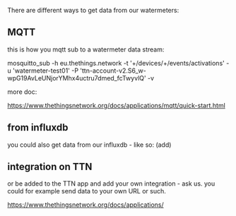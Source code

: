 There are different ways to get data from our watermeters:

## MQTT

this is how you mqtt sub to a watermeter data stream:

mosquitto_sub -h eu.thethings.network -t '+/devices/+/events/activations' -u 'watermeter-test01' -P 'ttn-account-v2.S6_w-wpG19AvLeUNjorYMhx4uctru7dmed_fcTwyvlQ' -v

more doc:

https://www.thethingsnetwork.org/docs/applications/mqtt/quick-start.html

## from influxdb

you could also get data from our influxdb -
like so: (add)

## integration on TTN

or be added to the TTN app and add your own integration - ask us.
you could for example send data to your own URL or such.

https://www.thethingsnetwork.org/docs/applications/
